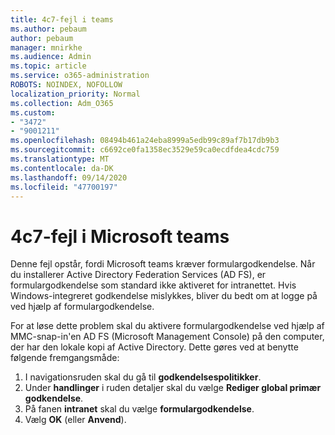 ```yaml
---
title: 4c7-fejl i teams
ms.author: pebaum
author: pebaum
manager: mnirkhe
ms.audience: Admin
ms.topic: article
ms.service: o365-administration
ROBOTS: NOINDEX, NOFOLLOW
localization_priority: Normal
ms.collection: Adm_O365
ms.custom:
- "3472"
- "9001211"
ms.openlocfilehash: 08494b461a24eba8999a5edb99c89af7b17db9b3
ms.sourcegitcommit: c6692ce0fa1358ec3529e59ca0ecdfdea4cdc759
ms.translationtype: MT
ms.contentlocale: da-DK
ms.lasthandoff: 09/14/2020
ms.locfileid: "47700197"
---
```

# <a name="4c7-error-in-microsoft-teams"></a>4c7-fejl i Microsoft teams

Denne fejl opstår, fordi Microsoft teams kræver formulargodkendelse. Når du installerer Active Directory Federation Services (AD FS), er formulargodkendelse som standard ikke aktiveret for intranettet. Hvis Windows-integreret godkendelse mislykkes, bliver du bedt om at logge på ved hjælp af formulargodkendelse.

For at løse dette problem skal du aktivere formulargodkendelse ved hjælp af MMC-snap-in'en AD FS (Microsoft Management Console) på den computer, der har den lokale kopi af Active Directory. Dette gøres ved at benytte følgende fremgangsmåde: 

1. I navigationsruden skal du gå til **godkendelsespolitikker**.
2. Under **handlinger** i ruden detaljer skal du vælge **Rediger global primær godkendelse**.
3. På fanen **intranet** skal du vælge **formulargodkendelse**.
4. Vælg **OK** (eller **Anvend**).